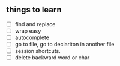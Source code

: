 

## things to learn
- [ ] find and replace
- [ ] wrap easy
- [ ] autocomplete
- [ ] go to file, go to declariton in another file
- [ ] session shortcuts.
- [ ] delete backward word or char
